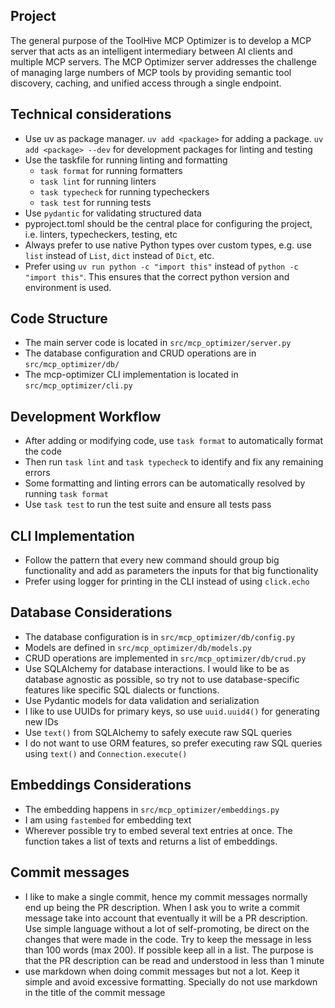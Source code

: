 ## Project

The general purpose of the ToolHive MCP Optimizer is to develop a MCP server that acts as an intelligent intermediary between AI clients and multiple MCP servers. The MCP Optimizer server addresses the challenge of managing large numbers of MCP tools by providing semantic tool discovery, caching, and unified access through a single endpoint.

## Technical considerations
- Use uv as package manager. `uv add <package>` for adding a package. `uv add <package> --dev` for development packages for linting and testing
- Use the taskfile for running linting and formatting
    - `task format` for running formatters
    - `task lint` for running linters
    - `task typecheck` for running typecheckers
    - `task test` for running tests
- Use `pydantic` for validating structured data
- pyproject.toml should be the central place for configuring the project, i.e. linters, typecheckers, testing, etc
- Always prefer to use native Python types over custom types, e.g. use `list` instead of `List`, `dict` instead of `Dict`, etc.
- Prefer using `uv run python -c "import this"` instead of `python -c "import this"`. This ensures that the correct python version and environment is used.

## Code Structure
- The main server code is located in `src/mcp_optimizer/server.py`
- The database configuration and CRUD operations are in `src/mcp_optimizer/db/`
- The mcp-optimizer CLI implementation is located in `src/mcp_optimizer/cli.py`

## Development Workflow
- After adding or modifying code, use `task format` to automatically format the code
- Then run `task lint` and `task typecheck` to identify and fix any remaining errors
- Some formatting and linting errors can be automatically resolved by running `task format`
- Use `task test` to run the test suite and ensure all tests pass

## CLI Implementation
- Follow the pattern that every new command should group big functionality and add as parameters the inputs for that big functionality
- Prefer using logger for printing in the CLI instead of using `click.echo`


## Database Considerations
- The database configuration is in `src/mcp_optimizer/db/config.py`
- Models are defined in `src/mcp_optimizer/db/models.py`
- CRUD operations are implemented in `src/mcp_optimizer/db/crud.py`
- Use SQLAlchemy for database interactions. I would like to be as database agnostic as possible, so try not to use database-specific features like specific SQL dialects or functions.
- Use Pydantic models for data validation and serialization
- I like to use UUIDs for primary keys, so use `uuid.uuid4()` for generating new IDs
- Use `text()` from SQLAlchemy to safely execute raw SQL queries
- I do not want to use ORM features, so prefer executing raw SQL queries using `text()` and `Connection.execute()`

## Embeddings Considerations
- The embedding happens in `src/mcp_optimizer/embeddings.py`
- I am using `fastembed` for embedding text
- Wherever possible try to embed several text entries at once. The function takes a list of texts and returns a list of embeddings.


## Commit messages
- I like to make a single commit, hence my commit messages normally end up being the PR description. When I ask you to write a commit message take into account that eventually it will be a PR description. Use simple language without a lot of self-promoting, be direct on the changes that were made in the code. Try to keep the message in less than 100 words (max 200). If possible keep all in a list. The purpose is that the PR description can be read and understood in less than 1 minute
- use markdown when doing commit messages but not a lot. Keep it simple and avoid excessive formatting. Specially do not use markdown in the title of the commit message
